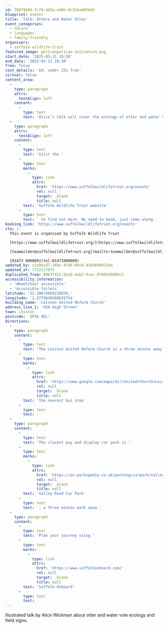 ```yaml
---
id: 78879b0d-fcf4-4d2a-a48b-8c2b4a605bdd
blueprint: events
title: 'Talk: Otters and Water Voles'
event_categories:
  - nature
  - languages
  - family-friendly
organisers:
  - suffolk-wildlife-trust
featured_image: pelicanpelican-3x2/nature.png
start_date: '2025-03-11 19:30'
end_date: '2025-03-11 20:30'
free: false
cost_details: '£4, under 25s free'
virtual: false
content_area:
  -
    type: paragraph
    attrs:
      textAlign: left
    content:
      -
        type: text
        text: 'Alice’s talk will cover the ecology of otter and water vole, including habitats, diet, breeding, conservation status and legislation and we will also learn the field signs that each species leaves behind in the environment.'
  -
    type: paragraph
    attrs:
      textAlign: left
    content:
      -
        type: text
        text: 'Visit the '
      -
        type: text
        marks:
          -
            type: link
            attrs:
              href: 'https://www.suffolkwildlifetrust.org/events'
              rel: null
              target: _blank
              title: null
        text: 'Suffolk Wildlife Trust website'
      -
        type: text
        text: ' to find out more. No need to book, just come along.'
booking_link: 'https://www.suffolkwildlifetrust.org/events'
cta: |-
  This event is organised by Suffolk Wildlife Trust

  [https://www.suffolkwildlifetrust.org/](https://www.suffolkwildlifetrust.org/)

  [teamwilder@suffolkwildlifetrust.org](mailto:teamwilder@suffolkwildlifetrust.org)

  [01473 890089](tel:01473890089)
updated_by: c2a9acd7-26be-4f49-89cb-918d0960210a
updated_at: 1732117975
duplicated_from: 89637422-b2a9-4eb2-9cec-8746939686c5
accessibility_information:
  - 'Wheelchair accessible'
  - 'Accessible toilets'
latitude: '52.20674969218829,'
longitude: '1.5775640260825754'
building_name: 'Leiston United Reform Church'
address_line_1: '45A High Street'
town: Leiston
postcode: 'IP16 4EL'
directions:
  -
    type: paragraph
    content:
      -
        type: text
        text: 'The Leiston United Reform Church is a three minute away from '
      -
        type: text
        marks:
          -
            type: link
            attrs:
              href: 'https://www.google.com/maps/dir/United+Church+Leiston/Library,+Leiston+IP16+4ES/@52.2072535,1.5742794,17z/data=!3m1!4b1!4m14!4m13!1m5!1m1!1s0x47da27921eb00b9d:0x3426b13c29653f09!2m2!1d1.5775167!2d52.2065932!1m5!1m1!1s0x47da2791fcf026bb:0x9ce184d59d19ae23!2m2!1d1.576197!2d52.207821!3e2?entry=ttu&g_ep=EgoyMDI0MTExNy4wIKXMDSoASAFQAw%3D%3D'
              rel: null
              target: _blank
              title: null
        text: 'the nearest bus stop'
      -
        type: text
        text: .
  -
    type: paragraph
    content:
      -
        type: text
        text: 'The closest pay and display car park is '
      -
        type: text
        marks:
          -
            type: link
            attrs:
              href: 'https://en.parkopedia.co.uk/parking/carpark/valley_road/ip16/leiston/?arriving=202411201400&leaving=202411201600'
              rel: null
              target: _blank
              title: null
        text: 'Valley Road Car Park'
      -
        type: text
        text: ', a three minute walk away.'
  -
    type: paragraph
    content:
      -
        type: text
        text: 'Plan your journey using '
      -
        type: text
        marks:
          -
            type: link
            attrs:
              href: 'https://www.suffolkonboard.com/'
              rel: null
              target: _blank
              title: null
        text: 'Suffolk Onboard'
      -
        type: text
        text: .
---
```

Illustrated talk by Alice Wickman about otter and water vole ecology and field signs.